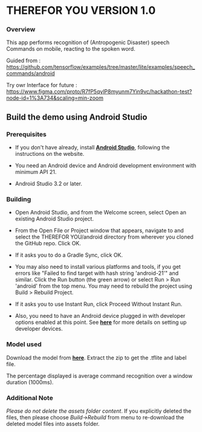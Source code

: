 # THEREFOR YOU VERSION 1.0

### Overview

This app performs recognition of (Antropogenic Disaster) speech Commands on mobile, reacting to the spoken word.

Guided from : https://github.com/tensorflow/examples/tree/master/lite/examples/speech_commands/android

Try owr Interface for future : https://www.figma.com/proto/R7fP5qylP8myunm7Yin9vc/hackathon-test?node-id=1%3A734&scaling=min-zoom

<!-- TODO(b/124116863): Add app screenshot. -->

## Build the demo using Android Studio

### Prerequisites

* If you don't have already, install **[Android Studio](https://developer.android.com/studio/index.html)**, following the instructions on the website.

* You need an Android device and Android development environment with minimum API 21.
* Android Studio 3.2 or later.

### Building
* Open Android Studio, and from the Welcome screen, select Open an existing Android Studio project.

* From the Open File or Project window that appears, navigate to and select the THEREFOR YOU/android directory from wherever you cloned the GitHub repo. Click OK.

* If it asks you to do a Gradle Sync, click OK.

* You may also need to install various platforms and tools, if you get errors like "Failed to find target with hash string 'android-21'" and similar.
Click the Run button (the green arrow) or select Run > Run 'android' from the top menu. You may need to rebuild the project using Build > Rebuild Project.

* If it asks you to use Instant Run, click Proceed Without Instant Run.

* Also, you need to have an Android device plugged in with developer options enabled at this point. See **[here](https://developer.android.com/studio/run/device)** for more details on setting up developer devices.


### Model used
Download the model from **[here](https://storage.googleapis.com/download.tensorflow.org/models/tflite/conv_actions_tflite.zip)**. Extract the zip to get the .tflite and label file.

The percentage displayed is average command recognition over a window duration (1000ms).

### Additional Note
_Please do not delete the assets folder content_. If you explicitly deleted the files, then please choose *Build*->*Rebuild* from menu to re-download the deleted model files into assets folder.

